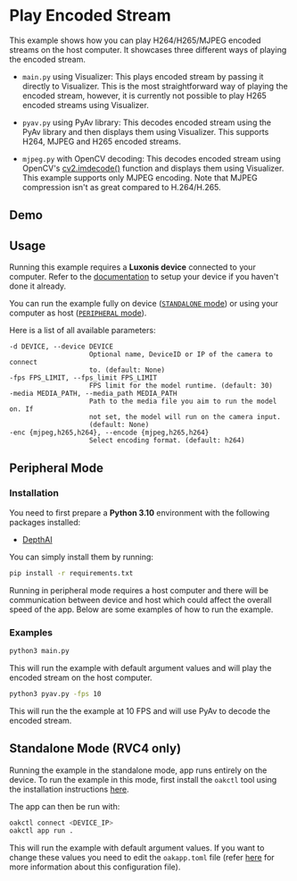 # Play Encoded Stream

This example shows how you can play H264/H265/MJPEG encoded streams on the host computer. It showcases three different ways of playing the encoded stream.

- `main.py` using Visualizer: This plays encoded stream by passing it directly to Visualizer. This is the most straightforward way of playing the encoded stream, however, it is currently not possible to play H265 encoded streams using Visualizer.

- `pyav.py` using PyAv library: This decodes encoded stream using the PyAv library and then displays them using Visualizer. This supports H264, MJPEG and H265 encoded streams.

- `mjpeg.py` with OpenCV decoding: This decodes encoded stream using OpenCV's [cv2.imdecode()](https://docs.opencv.org/3.4/d4/da8/group__imgcodecs.html#ga26a67788faa58ade337f8d28ba0eb19e) function and displays them using Visualizer. This example supports only MJPEG encoding. Note that MJPEG compression isn't as great compared to H.264/H.265.

## Demo

## Usage

Running this example requires a **Luxonis device** connected to your computer. Refer to the [documentation](https://stg.docs.luxonis.com/software-v3/) to setup your device if you haven't done it already.

You can run the example fully on device ([`STANDALONE` mode](#standalone-mode-rvc4-only)) or using your computer as host ([`PERIPHERAL` mode](#peripheral-mode)).

Here is a list of all available parameters:

```
-d DEVICE, --device DEVICE
                    Optional name, DeviceID or IP of the camera to connect
                    to. (default: None)
-fps FPS_LIMIT, --fps_limit FPS_LIMIT
                    FPS limit for the model runtime. (default: 30)
-media MEDIA_PATH, --media_path MEDIA_PATH
                    Path to the media file you aim to run the model on. If
                    not set, the model will run on the camera input.
                    (default: None)
-enc {mjpeg,h265,h264}, --encode {mjpeg,h265,h264}
                    Select encoding format. (default: h264)

```

## Peripheral Mode

### Installation

You need to first prepare a **Python 3.10** environment with the following packages installed:

- [DepthAI](https://pypi.org/project/depthai/)

You can simply install them by running:

```bash
pip install -r requirements.txt
```

Running in peripheral mode requires a host computer and there will be communication between device and host which could affect the overall speed of the app. Below are some examples of how to run the example.

### Examples

```bash
python3 main.py
```

This will run the example with default argument values and will play the encoded stream on the host computer.

```bash
python3 pyav.py -fps 10
```

This will run the the example at 10 FPS and will use PyAv to decode the encoded stream.

## Standalone Mode (RVC4 only)

Running the example in the standalone mode, app runs entirely on the device.
To run the example in this mode, first install the `oakctl` tool using the installation instructions [here](https://stg.docs.luxonis.com/software-v3/oak-apps/oakctl).

The app can then be run with:

```bash
oakctl connect <DEVICE_IP>
oakctl app run .
```

This will run the example with default argument values. If you want to change these values you need to edit the `oakapp.toml` file (refer [here](https://stg.docs.luxonis.com/software-v3/oak-apps/configuration/) for more information about this configuration file).
